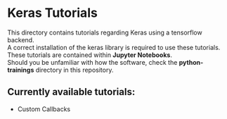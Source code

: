 # Keras Tutorials
This directory contains tutorials regarding Keras using a tensorflow backend.<br>
A correct installation of the keras library is required to use these tutorials.<br>
These tutorials are contained within **Jupyter Notebooks**.<br>
Should you be unfamiliar with how the software, check the **python-trainings** directory in this repository.

## Currently available tutorials:
- Custom Callbacks
